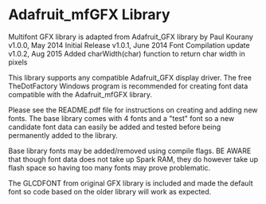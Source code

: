 Adafruit_mfGFX Library
====================== 

Multifont GFX library is adapted from Adafruit_GFX library by Paul Kourany
v1.0.0, May 2014 Initial Release
v1.0.1, June 2014 Font Compilation update
v1.0.2, Aug 2015 Added charWidth(char) function to return char width in pixels

This library supports any compatible Adafruit_GFX display driver. The 
free TheDotFactory Windows program is recommended for creating font data 
compatible with the Adafruit_mfGFX library. 

Please see the README.pdf file for instructions on creating and adding 
new fonts. The base library comes with 4 fonts and a "test" font so a 
new candidate font data can easily be added and tested before being 
permanently added to the library. 

Base library fonts may be added/removed using compile flags. BE AWARE 
that though font data does not take up Spark RAM, they do however take 
up flash space so having too many fonts may prove problematic. 

The GLCDFONT from original GFX library is included and made the default 
font so code based on the older library will work as expected. 

